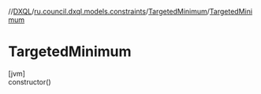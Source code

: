 //[DXQL](../../../index.md)/[ru.council.dxql.models.constraints](../index.md)/[TargetedMinimum](index.md)/[TargetedMinimum](-targeted-minimum.md)

# TargetedMinimum

[jvm]\
constructor()
